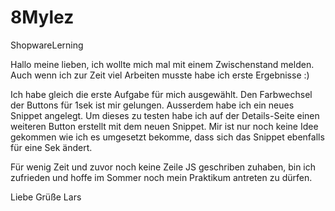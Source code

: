 # 8Mylez
ShopwareLerning

Hallo meine lieben,
ich wollte mich mal mit einem Zwischenstand melden. Auch wenn ich zur Zeit
viel Arbeiten musste habe ich erste Ergebnisse :)

Ich habe gleich die erste Aufgabe für mich ausgewählt. 
Den Farbwechsel der Buttons für 1sek ist mir gelungen.
Ausserdem habe ich ein neues Snippet angelegt. Um dieses zu testen
habe ich auf der Details-Seite einen weiteren Button erstellt mit dem neuen Snippet.
Mir ist nur noch keine Idee gekommen wie ich es umgesetzt bekomme, 
dass sich das Snippet ebenfalls für eine Sek ändert. 

Für wenig Zeit und zuvor noch keine Zeile JS geschriben zuhaben, 
bin ich zufrieden und hoffe im Sommer noch mein Praktikum antreten zu dürfen.

Liebe Grüße 
Lars 

